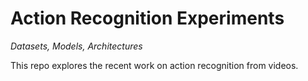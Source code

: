 # Action Recognition Experiments

_Datasets, Models, Architectures_

This repo explores the recent work on action recognition from videos.